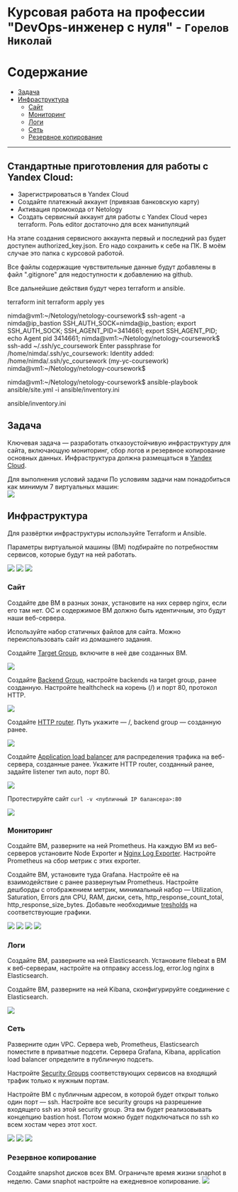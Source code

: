 #  Курсовая работа на профессии "DevOps-инженер с нуля" - `Горелов Николай`


Содержание
==========
* [Задача](#Задача)
* [Инфраструктура](#Инфраструктура)
    * [Сайт](#Сайт)
    * [Мониторинг](#Мониторинг)
    * [Логи](#Логи)
    * [Сеть](#Сеть)
    * [Резервное копирование](#Резервное-копирование)
---

## Стандартные приготовления для работы с Yandex Cloud:
* Зарегистрироваться в Yandex Cloud
* Создайте платежный аккаунт (привязав банковскую карту)
* Активация промокода от Netology
* Создать сервисный аккаунт для работы с Yandex Cloud через terraform. Роль editor достаточно для всех манипуляций

На этапе создания сервисного аккаунта первый и последний раз будет доступен authorized_key.json. Его надо сохранить к себе на ПК. В моём случае это папка с курсовой работой.

Все файлы содержащие чувствительные данные будут добавлены в файл ".gitignore" для недоступности к добавлению на github.

Все дальнейшие действия будут через terraform и ansible.



terraform init
terraform apply
yes


nimda@vm1:~/Netology/netology-coursework$ ssh-agent -a nimda@ip_bastion
SSH_AUTH_SOCK=nimda@ip_bastion; export SSH_AUTH_SOCK;
SSH_AGENT_PID=3414661; export SSH_AGENT_PID;
echo Agent pid 3414661;
nimda@vm1:~/Netology/netology-coursework$ ssh-add ~/.ssh/yc_coursework
Enter passphrase for /home/nimda/.ssh/yc_coursework: 
Identity added: /home/nimda/.ssh/yc_coursework (my-yc-coursework)
nimda@vm1:~/Netology/netology-coursework$


nimda@vm1:~/Netology/netology-coursework$ ansible-playbook ansible/site.yml -i ansible/inventory.ini

ansible/inventory.ini 



## Задача
Ключевая задача — разработать отказоустойчивую инфраструктуру для сайта, включающую мониторинг, сбор логов и резервное копирование основных данных. Инфраструктура должна размещаться в [Yandex Cloud](https://cloud.yandex.com/).

Для выполнения условий задачи По условиям задачи нам понадобиться как минимум 7 виртуальных машин:  
![](img/YC-virtualmachine.JPG)


## Инфраструктура
Для развёртки инфраструктуры используйте Terraform и Ansible. 

Параметры виртуальной машины (ВМ) подбирайте по потребностям сервисов, которые будут на ней работать. 

![](img/terraform-apply%20result.JPG)
![](img/ansible%20cmd.JPG)
![](img/ansible-result.JPG)

### Сайт
Создайте две ВМ в разных зонах, установите на них сервер nginx, если его там нет. ОС и содержимое ВМ должно быть идентичным, это будут наши веб-сервера.

Используйте набор статичных файлов для сайта. Можно переиспользовать сайт из домашнего задания.

Создайте [Target Group](https://cloud.yandex.com/docs/application-load-balancer/concepts/target-group), включите в неё две созданных ВМ.

![](img/YC-targetgroup.JPG)

Создайте [Backend Group](https://cloud.yandex.com/docs/application-load-balancer/concepts/backend-group), настройте backends на target group, ранее созданную. Настройте healthcheck на корень (/) и порт 80, протокол HTTP.

![](img/YC-backendgroup.JPG)

Создайте [HTTP router](https://cloud.yandex.com/docs/application-load-balancer/concepts/http-router). Путь укажите — /, backend group — созданную ранее.

![](img/YC-http-router.JPG)

Создайте [Application load balancer](https://cloud.yandex.com/en/docs/application-load-balancer/) для распределения трафика на веб-сервера, созданные ранее. Укажите HTTP router, созданный ранее, задайте listener тип auto, порт 80.

![](img/YC-L7-balancer.JPG)


Протестируйте сайт
`curl -v <публичный IP балансера>:80` 

![](img/curl-loadbalancer.JPG)

### Мониторинг
Создайте ВМ, разверните на ней Prometheus. На каждую ВМ из веб-серверов установите Node Exporter и [Nginx Log Exporter](https://github.com/martin-helmich/prometheus-nginxlog-exporter). Настройте Prometheus на сбор метрик с этих exporter.

Создайте ВМ, установите туда Grafana. Настройте её на взаимодействие с ранее развернутым Prometheus. Настройте дешборды с отображением метрик, минимальный набор — Utilization, Saturation, Errors для CPU, RAM, диски, сеть, http_response_count_total, http_response_size_bytes. Добавьте необходимые [tresholds](https://grafana.com/docs/grafana/latest/panels/thresholds/) на соответствующие графики.

![](img/grafana-dashboards.JPG)
![](img/grafana-nginx-exporter-dashboard.JPG)
![](img/grafana-node-exporter-dashboard.JPG)
![](img/grafana-node-exporter-win2-dashboard.JPG)

### Логи
Cоздайте ВМ, разверните на ней Elasticsearch. Установите filebeat в ВМ к веб-серверам, настройте на отправку access.log, error.log nginx в Elasticsearch.

Создайте ВМ, разверните на ней Kibana, сконфигурируйте соединение с Elasticsearch.

![](img/ELK-Kibana.JPG)

### Сеть
Разверните один VPC. Сервера web, Prometheus, Elasticsearch поместите в приватные подсети. Сервера Grafana, Kibana, application load balancer определите в публичную подсеть.

Настройте [Security Groups](https://cloud.yandex.com/docs/vpc/concepts/security-groups) соответствующих сервисов на входящий трафик только к нужным портам.

Настройте ВМ с публичным адресом, в которой будет открыт только один порт — ssh. Настройте все security groups на разрешение входящего ssh из этой security group. Эта вм будет реализовывать концепцию bastion host. Потом можно будет подключаться по ssh ко всем хостам через этот хост.

![](img/YC-network.JPG)
![](img/YC-security-gp.JPG)
![](img/YC-security-gp-ssh.JPG)

### Резервное копирование
Создайте snapshot дисков всех ВМ. Ограничьте время жизни snaphot в неделю. Сами snaphot настройте на ежедневное копирование.
![](img/YC-snapshot.JPG)